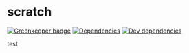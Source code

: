 # scratch

[![Greenkeeper badge](https://badges.greenkeeper.io/deancouch/scratch.svg)](https://greenkeeper.io/)
[![Dependencies](http://img.shields.io/david/deancouch/scratch.svg?style=flat)](https://david-dm.org/deancouch/scratch)
[![Dev dependencies](http://img.shields.io/david/dev/TabDigital/bison-types.svg?style=flat)](https://david-dm.org/deancouch/scratch)

test
